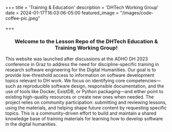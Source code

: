 +++
title = 'Training & Education'
description = 'DHTech Working Group'
date = 2024-01-17T16:03:06-05:00
featured_image = "/images/code-coffee-pic.jpeg"

+++


### <div align="center"> Welcome to the Lesson Repo of the DHTech Education & Training Working Group! </div>

This website was launched after discussions at the ADHO DH 2023 conference in Graz to address the need for discipline-specific training in research software engineering for the Digital Humanities. 
Our goal is to provide low-threshold access to information on software development topics relevant to DH work. We focus on identifying core competencies—such as reproducible software design, responsible documentation, and the use of tools like Docker, ExistDB, or Python packaging—and either point to existing high-quality resources or create new ones when needed. The project relies on community participation: submitting and reviewing lessons, using the materials, and helping shape future content by requesting specific topics.
This is a community-driven effort to build and maintain a shared knowledge base of training materials for learning how to develop software in the digital humanities.

